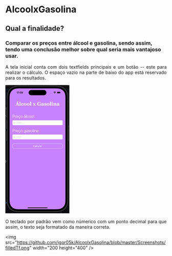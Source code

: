 # AlcoolxGasolina

## Qual a finalidade?
<h3>Comparar os preços entre álcool e gasolina, sendo assim, tendo uma conclusão melhor sobre qual seria mais vantajoso usar.</h3>

<p align="justify">A tela inicial conta com dois textfields principais e um botão -- este para realizar o cálculo. O espaço vazio na parte de baixo do app está reservado para os resultados.</p> 


<img src="https://github.com/igor05k/AlcoolxGasolina/raw/master/Screenshots/main.png" width="200" height="400" />

<p align="justify">O teclado por padrão vem como númerico com um ponto decimal para que assim, o texto seja formatado da maneira correta.</p> 

<img src="https://github.com/igor05k/AlcoolxGasolina/blob/master/Screenshots/filledTf.png" width="200 height="400" />

